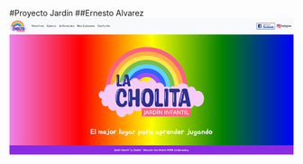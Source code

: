 #Proyecto Jardin
##Ernesto Alvarez
![Jardin Infantil](https://github.com/ErnestGTX/proyecto/blob/main/img/proyecto.png)
